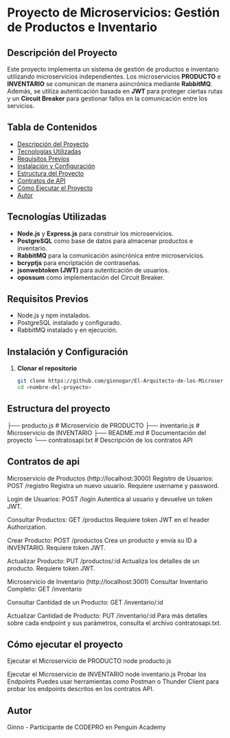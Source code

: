 # Proyecto de Microservicios: Gestión de Productos e Inventario

## Descripción del Proyecto
Este proyecto implementa un sistema de gestión de productos e inventario utilizando microservicios independientes. Los microservicios **PRODUCTO** e **INVENTARIO** se comunican de manera asincrónica 
mediante **RabbitMQ**. Además, se utiliza autenticación basada en **JWT** para proteger ciertas rutas y un **Circuit Breaker** para gestionar fallos en la comunicación entre los servicios.

## Tabla de Contenidos
- [Descripción del Proyecto](#descripción-del-proyecto)
- [Tecnologías Utilizadas](#tecnologías-utilizadas)
- [Requisitos Previos](#requisitos-previos)
- [Instalación y Configuración](#instalación-y-configuración)
- [Estructura del Proyecto](#estructura-del-proyecto)
- [Contratos de API](#contratos-de-api)
- [Cómo Ejecutar el Proyecto](#cómo-ejecutar-el-proyecto)
- [Autor](#autor)

## Tecnologías Utilizadas
- **Node.js** y **Express.js** para construir los microservicios.
- **PostgreSQL** como base de datos para almacenar productos e inventario.
- **RabbitMQ** para la comunicación asincrónica entre microservicios.
- **bcryptjs** para encriptación de contraseñas.
- **jsonwebtoken (JWT)** para autenticación de usuarios.
- **opossum** como implementación del Circuit Breaker.

## Requisitos Previos
- Node.js y npm instalados.
- PostgreSQL instalado y configurado.
- RabbitMQ instalado y en ejecución.

## Instalación y Configuración

1. **Clonar el repositorio**
   ```bash
   git clone https://github.com/ginnogar/El-Arquitecto-de-los-Microservicios.git
   cd <nombre-del-proyecto>

## Estructura del proyecto
├── producto.js          # Microservicio de PRODUCTO
├── inventario.js        # Microservicio de INVENTARIO
├── README.md            # Documentación del proyecto
└── contratosapi.txt     # Descripción de los contratos API

## Contratos de api
Microservicio de Productos (http://localhost:3000)
Registro de Usuarios:
POST /registro
Registra un nuevo usuario. Requiere username y password.

Login de Usuarios:
POST /login
Autentica al usuario y devuelve un token JWT.

Consultar Productos:
GET /productos
Requiere token JWT en el header Authorization.

Crear Producto:
POST /productos
Crea un producto y envía su ID a INVENTARIO. Requiere token JWT.

Actualizar Producto:
PUT /productos/:id
Actualiza los detalles de un producto. Requiere token JWT.

Microservicio de Inventario (http://localhost:3001)
Consultar Inventario Completo:
GET /inventario

Consultar Cantidad de un Producto:
GET /inventario/:id

Actualizar Cantidad de Producto:
PUT /inventario/:id
Para más detalles sobre cada endpoint y sus parámetros, consulta el archivo contratosapi.txt.

## Cómo ejecutar el proyecto
Ejecutar el Microservicio de PRODUCTO
node producto.js

Ejecutar el Microservicio de INVENTARIO
node inventario.js
Probar los Endpoints Puedes usar herramientas como Postman o Thunder Client para probar los endpoints descritos en los contratos API.

## Autor
Ginno - Participante de CODEPRO en Penguin Academy
